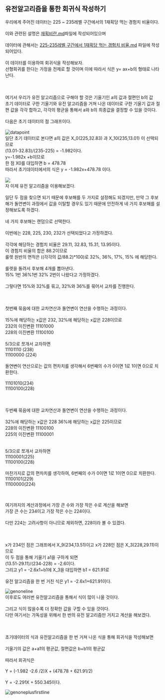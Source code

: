 ## 유전알고리즘을 통한 회귀식 작성하기



우리에게 주어진 데이터는 225 ~ 235레벨 구간에서의 1재획당 먹는 경험치 비율이다.<br>
<br>
이와 관련된 설명은 [재획비란.md](https://github.com/ldotw5121/Genetic/blob/master/재획비란.md)파일에 작성되어있으며<br>
<br>
데이터에 관해서는 [225-235레벨 구간에서 1재획당 먹는 경험치 비율.md](https://github.com/ldotw5121/Genetic/blob/master/225-235%EB%A0%88%EB%B2%A8%20%EA%B5%AC%EA%B0%84%EC%97%90%EC%84%9C%201%EC%9E%AC%ED%9A%8D%EB%8B%B9%20%EB%A8%B9%EB%8A%94%20%EA%B2%BD%ED%97%98%EC%B9%98%20%EB%B9%84%EC%9C%A8.md) 파일에 작성되어있다.<br>
<br>
이 데이터를 이용하여 회귀식을 작성해보자.<br>
선형회귀를 한다는 가정을 전제로 할 것이며 이에 따라서 식은 y= ax+b의 형태로 나타난다.<br>
<br>
<br>
<br>
여기서 우리가 유전 알고리즘으로 구해야 할 것은 기울기인 a의 값과 절편인 b의 값<br>
초기 데이터로 구한 기울기와 유전 알고리즘을 거쳐 나온 데이터로 구한 기울기 값과 절편 값을 각각 합하고, 각각의 평균을 통해서 a와 b의 최종값을 결정할 수 있을 것이다.<br>
<br>
다음은 초기 데이터의 점 그래프이다.<br>
<br>
![datapoint](https://user-images.githubusercontent.com/62733730/85315037-4c669580-b4f5-11ea-8934-5a355dfe5004.jpg)
<br>
일단 초기 데이터로 본다면 a의 값은 X_0(225,32.83) 과 X_10(235,13.01) 이 선택되므로 <br>
(13.01-32.83)/(235-225) = -1.982이다.<br>
y=-1.982x +b이므로<br>
한 점 X0를 대입하면 b = 478.78<br>
따라서 초기데이터에서의 식은 y = -1.982x+478.78 이다.<br>
<br>
![](https://user-images.githubusercontent.com/62733730/85315058-57212a80-b4f5-11ea-86e0-7fdfb63a0909.jpg)
<br>
자 이제 유전 알고리즘을 이용해보겠다.<br>
<br>
일단 두 점을 찾으면 되기 때문에 후보해를 두 가지로 설정해도 되겠지만, 만약 그 후보해가 돌연변이 과정에서 값을 이탈할 경우도 있기 때문에 안전하게 네 가지 후보해를 설정해보도록 하겠다. <br>
<br>
네 가지 후보해는 랜덤으로 선택한다.<br>
<br>
이번에는 228, 225, 230, 232가 선택되었다고 가정하겠다.<br>
<br>
각각에 해당하는 경험치 비율은 29.11, 32.83, 15.31, 13.95이다.<br>
이 경험치 비율의 합은 88.2이므로<br>
룰렛 원반의 면적은 ((각각의 값/88.2)*100)로 32%, 36%, 17%, 15% 에 해당한다.<br>
<br>
룰렛을 돌려서 후보해 4개를 뽑아낸다.<br>
15% 1번 36%1번 32% 2번이 나왔다고 가정하겠다.<br>
<br>
그렇다면 15%와 32%를 묶고, 32%와 36%를 묶어서 교차를 진행한다.<br>
<br>
<br>
<br>
첫번째 묶음에 대한 교차연산과 돌연변이 연산을 수행하는 과정이다.<br>
<br>
15%에 해당하는 x값은 232, 32%에 해당하는 x값은 228이므로<br>
232의 이진변환 11101000<br>
228의 이진변환 11100100<br>
<br>
5/3으로 쪼개서 교차하면<br>
11101110 (238)<br>
11100000 (224)<br>
<br>
돌연변이 연산으로는 값의 편차치를 생각해서 6번째의 수가 0이면 1로 1이면 0으로 치환한다.<br>
<br>
11101010(234)<br>
11100100(228)<br>
<br>
<br>
<br>
두번째 묶음에 대한 교차연산과 돌연변이 연산을 수행하는 과정이다.<br>
<br>
32%에 해당하는 x값은 228 36%에 해당하는 x값은 225이므로<br>
228의 이진변환 11100100<br>
225의 이진변환 11100001<br>
<br><br>
5/3으로 쪼개서 교차하면<br>
11100001(225)<br>
11100100(228)<br>
<br>
마찬가지로 값의 편차치를 생각하여, 6번째의 수가 0이면 1로 1이면 0으로 치환한다.<br>
11100101(229)<br>
11100000(224)<br>
<br>

<br>
여기까지의 계산과정에서 가장 큰 수와 가장 작은 수로 계산을 해보면<br>
가장 큰 수는 234이고 가장 작은 수는 224이다.<br>
<br>
다만 224는 고려사항이 아니므로 제외하면, 228이라 볼 수 있겠다.<br>
<br>
<br>
<br>
x가 234인 점은 그래프에서 X_9(234,13.51)이고 x가 228인 점은 X_3(228,29.11)이므로<br>
이 두 점을 통해 기울기 a1을 구하게 되면<br>
(13.51-29.11)/(234-228) = -2.6이다.<br>
그리고 y1 = -2.6x1+b1에 X_3을 대입하면 b1 = 621.91로<br>
<br>
유전 알고리즘을 한 번 거친 식은 y1 = -2.6x1+621.91이다.<br>


![genoneline](https://user-images.githubusercontent.com/62733730/85315074-5be5de80-b4f5-11ea-8515-470a3048096b.jpg)
<br>
이후로도 여러번 유전알고리즘을 통해서 식이 많이 나올 것이다.<br>
<br>
그리고 식이 많을수록 더 정확한 값을 구할 수 있을 것이다.<br>
다만 여기서는 가독성을 위해서 한 번의 유전 알고리즘만 거치고 계산을 해보겠다.<br>
<br>
<br>
<br>
초기데이터의 식과 유전알고리즘을 한 번 거쳐 나온 식을 통해 회귀식을 작성해보면<br>
<br>
기울기의 값은 a+a1의 평균값, 절편값은 b+b1의 평균값<br>
<br>
따라서 회귀식은<br>
<br>
Y = (-1.982 -2.6 /2)X + (478.78 + 621.91/2)<br>
<br>
Y = -2.291X + 550.345이다.<br>

![genoneplusfirstline](https://user-images.githubusercontent.com/62733730/85315098-63a58300-b4f5-11ea-858e-6b784e6a97cd.jpg)

